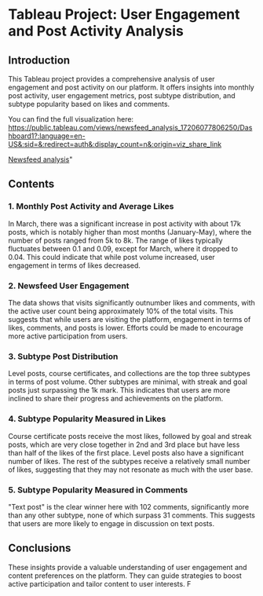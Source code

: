 # Tableau Project: User Engagement and Post Activity Analysis

## Introduction
This Tableau project provides a comprehensive analysis of user engagement and post activity on our platform. It offers insights into monthly post activity, user engagement metrics, post subtype distribution, and subtype popularity based on likes and comments.

You can find the full visualization here: https://public.tableau.com/views/newsfeed_analysis_17206077806250/Dashboard1?:language=en-US&:sid=&:redirect=auth&:display_count=n&:origin=viz_share_link

[Newsfeed analysis](https://github.com/user-attachments/assets/c2221575-0424-4557-adb4-16fbfd459554)"
>

## Contents

### 1. Monthly Post Activity and Average Likes
In March, there was a significant increase in post activity with about 17k posts, which is notably higher than most months (January-May), where the number of posts ranged from 5k to 8k. The range of likes typically fluctuates between 0.1 and 0.09, except for March, where it dropped to 0.04. This could indicate that while post volume increased, user engagement in terms of likes decreased.

### 2. Newsfeed User Engagement
The data shows that visits significantly outnumber likes and comments, with the active user count being approximately 10% of the total visits. This suggests that while users are visiting the platform, engagement in terms of likes, comments, and posts is lower. Efforts could be made to encourage more active participation from users.

### 3. Subtype Post Distribution
Level posts, course certificates, and collections are the top three subtypes in terms of post volume. Other subtypes are minimal, with streak and goal posts just surpassing the 1k mark. This indicates that users are more inclined to share their progress and achievements on the platform.

### 4. Subtype Popularity Measured in Likes
Course certificate posts receive the most likes, followed by goal and streak posts, which are very close together in 2nd and 3rd place but have less than half of the likes of the first place. Level posts also have a significant number of likes. The rest of the subtypes receive a relatively small number of likes, suggesting that they may not resonate as much with the user base.

### 5. Subtype Popularity Measured in Comments
"Text post" is the clear winner here with 102 comments, significantly more than any other subtype, none of which surpass 31 comments. This suggests that users are more likely to engage in discussion on text posts.

## Conclusions
These insights provide a valuable understanding of user engagement and content preferences on the platform. They can guide strategies to boost active participation and tailor content to user interests. F

